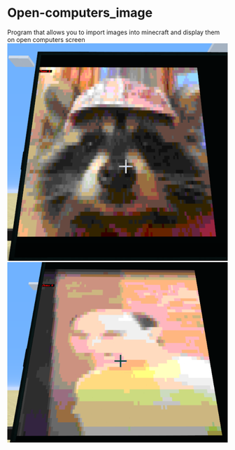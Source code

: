# Open-computers_image
Program that allows you to import images into minecraft and display them on open computers screen
![plot](./e1.png)
![plot](./e2.png)
